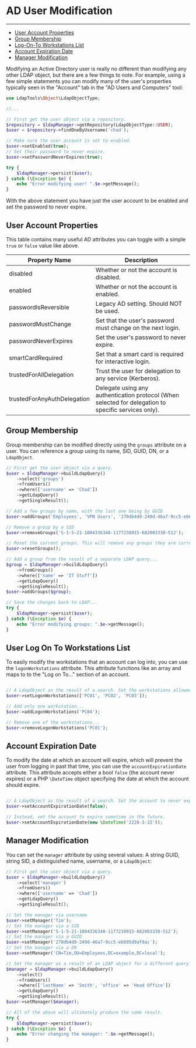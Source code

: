 # AD User Modification
----------------------

* [User Account Properties](#user-account-properties)
* [Group Membership](#group-membership)
* [Log-On-To Workstations List](#user-log-on-to-workstations-list)
* [Account Expiration Date](#account-expiration-date)
* [Manager Modification](#manager-modification)

Modifying an Active Directory user is really no different than modifying any other LDAP object, but there are a few
things to note. For example, using a few simple statements you can modify many of the user's properties typically seen
in the "Account" tab in the "AD Users and Computers" tool:

```php
use LdapTools\Object\LdapObjectType;

//...

// First get the user object via a repository.
$repository = $ldapManager->getRepository(LdapObjectType::USER);
$user = $repository->findOneByUsername('chad');

// Make sure the user account is set to enabled.
$user->setEnabled(true);
// Set their password to never expire.
$user->setPasswordNeverExpires(true);

try {
    $ldapManager->persist($user);
} catch (\Exception $e) {
    echo "Error modifying user! ".$e->getMessage();
}
```

With the above statement you have just the user account to be enabled and set the password to never expire.

## User Account Properties

This table contains many useful AD attributes you can toggle with a simple `true` or `false` value like above.

| Property Name  | Description |
| --------------- | -------------- |
| disabled | Whether or not the account is disabled. |
| enabled | Whether or not the account is enabled. |
| passwordIsReversible | Legacy AD setting. Should NOT be used. |
| passwordMustChange | Set that the user's password must change on the next login. |
| passwordNeverExpires | Set the user's password to never expire. |
| smartCardRequired | Set that a smart card is required for interactive login. |
| trustedForAllDelegation | Trust the user for delegation to any service (Kerberos). |
| trustedForAnyAuthDelegation | Delegate using any authentication protocol (When selected for delegation to specific services only). |

## Group Membership

Group membership can be modified directly using the `groups` attribute on a user. You can reference a group using its
name, SID, GUID, DN, or a `LdapObject`.

```php
// First get the user object via a query.
$user = $ldapManager->buildLdapQuery()
    ->select('groups')
    ->fromUsers()
    ->where(['username' => 'Chad'])
    ->getLdapQuery()
    ->getSingleResult();

// Add a few groups by name, with the last one being by GUID
$user->addGroups('Employees', 'VPN Users', '270db4d0-249d-46a7-9cc5-eb695d9af9ac');

// Remove a group by a SID
$user->removeGroups('S-1-5-21-1004336348-1177238915-682003330-512');

// Reset the current groups. This will remove any groups they are currently a member of
$user->resetGroups();

// Add a group from the result of a separate LDAP query...
$group = $ldapManager->buildLdapQuery()
    ->fromGroups()
    ->where(['name' => 'IT Stuff'])
    ->getLdapQuery()
    ->getSingleResult();
$user->addGroups($group);

// Save the changes back to LDAP...
try {
    $ldapManager->persist($user);
} catch (\Exception $e) {
    echo "Error modifying groups: ".$e->getMessage();
}
```

## User Log On To Workstations List 

To easily modify the workstations that an account can log into, you can use the `logonWorkstations` attribute. This
attribute functions like an array and maps to to the "Log on To..." section of an account.

```php

// A LdapObject as the result of a search. Set the workstations allowed...
$user->setLogonWorkstations(['PC01', 'PC02', 'PC03']);

// Add only one workstation...
$user->addLogonWorkstations('PC04');

// Remove one of the workstations...
$user->removeLogonWorkstations('PC01');
```

## Account Expiration Date

To modify the date at which an account will expire, which will prevent the user from logging in past that time, you can 
use the `accountExpirationDate` attribute. This attribute accepts either a bool `false` (the account never expires) or
 a PHP `\DateTime` object specifying the date at which the account should expire.
 
```php

// A LdapObject as the result of a search. Set the account to never expire.
$user->setAccountExpirationDate(false);

// Instead, set the account to expire sometime in the future.
$user->setAccountExpirationDate(new \DateTime('2228-3-22'));
```

## Manager Modification

You can set the `manager` attribute by using several values: A string GUID, string SID, a distinguished name, username,
or a `LdapObject`:

```php
// First get the user object via a query.
$user = $ldapManager->buildLdapQuery()
    ->select('manager')
    ->fromUsers()
    ->where(['username' => 'Chad'])
    ->getLdapQuery()
    ->getSingleResult();

// Set the manager via username
$user->setManager('Tim');
// Set the manager via a SID
$user->setManager('S-1-5-21-1004336348-1177238915-682003330-512');
// Set the manager via a GUID
$user->setManager('270db4d0-249d-46a7-9cc5-eb695d9af9ac');
// Set the manager via a DN
$user->setManager('CN=Tim,OU=Employees,DC=example,DC=local');

// Set the manager as a result of an LDAP object for a different query
$manager = $ldapManager->buildLdapQuery()
    ->select()
    ->fromUsers()
    ->where(['lastName' => 'Smith', 'office' => 'Head Office'])
    ->getLdapQuery()
    ->getSingleResult();
$user->setManager($manager);

// All of the above will ultimately produce the same result.
try {
    $ldapManager->persist($user);
} catch (\Exception $e) {
    echo "Error changing the manager: ".$e->getMessage();
}
```
